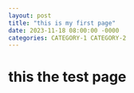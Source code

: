 ```yaml
---
layout: post
title: "this is my first page"
date: 2023-11-18 08:00:00 -0000
categories: CATEGORY-1 CATEGORY-2
---
```


# this the test page

